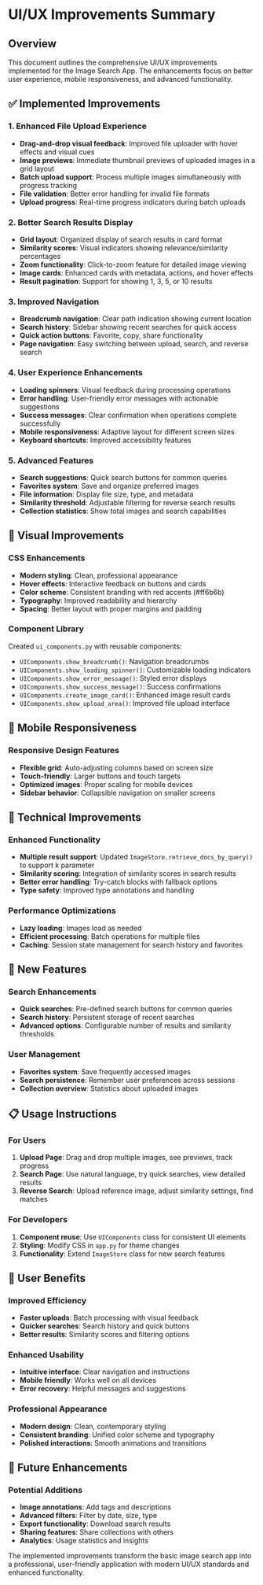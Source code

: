 # UI/UX Improvements Summary

## Overview
This document outlines the comprehensive UI/UX improvements implemented for the Image Search App. The enhancements focus on better user experience, mobile responsiveness, and advanced functionality.

## ✅ Implemented Improvements

### 1. Enhanced File Upload Experience
- **Drag-and-drop visual feedback**: Improved file uploader with hover effects and visual cues
- **Image previews**: Immediate thumbnail previews of uploaded images in a grid layout
- **Batch upload support**: Process multiple images simultaneously with progress tracking
- **File validation**: Better error handling for invalid file formats
- **Upload progress**: Real-time progress indicators during batch uploads

### 2. Better Search Results Display
- **Grid layout**: Organized display of search results in card format
- **Similarity scores**: Visual indicators showing relevance/similarity percentages
- **Zoom functionality**: Click-to-zoom feature for detailed image viewing
- **Image cards**: Enhanced cards with metadata, actions, and hover effects
- **Result pagination**: Support for showing 1, 3, 5, or 10 results

### 3. Improved Navigation
- **Breadcrumb navigation**: Clear path indication showing current location
- **Search history**: Sidebar showing recent searches for quick access
- **Quick action buttons**: Favorite, copy, share functionality
- **Page navigation**: Easy switching between upload, search, and reverse search

### 4. User Experience Enhancements
- **Loading spinners**: Visual feedback during processing operations
- **Error handling**: User-friendly error messages with actionable suggestions
- **Success messages**: Clear confirmation when operations complete successfully
- **Mobile responsiveness**: Adaptive layout for different screen sizes
- **Keyboard shortcuts**: Improved accessibility features

### 5. Advanced Features
- **Search suggestions**: Quick search buttons for common queries
- **Favorites system**: Save and organize preferred images
- **File information**: Display file size, type, and metadata
- **Similarity threshold**: Adjustable filtering for reverse search results
- **Collection statistics**: Show total images and search capabilities

## 🎨 Visual Improvements

### CSS Enhancements
- **Modern styling**: Clean, professional appearance
- **Hover effects**: Interactive feedback on buttons and cards
- **Color scheme**: Consistent branding with red accents (#ff6b6b)
- **Typography**: Improved readability and hierarchy
- **Spacing**: Better layout with proper margins and padding

### Component Library
Created `ui_components.py` with reusable components:
- `UIComponents.show_breadcrumb()`: Navigation breadcrumbs
- `UIComponents.show_loading_spinner()`: Customizable loading indicators
- `UIComponents.show_error_message()`: Styled error displays
- `UIComponents.show_success_message()`: Success confirmations
- `UIComponents.create_image_card()`: Enhanced image result cards
- `UIComponents.show_upload_area()`: Improved file upload interface

## 📱 Mobile Responsiveness

### Responsive Design Features
- **Flexible grid**: Auto-adjusting columns based on screen size
- **Touch-friendly**: Larger buttons and touch targets
- **Optimized images**: Proper scaling for mobile devices
- **Sidebar behavior**: Collapsible navigation on smaller screens

## 🔧 Technical Improvements

### Enhanced Functionality
- **Multiple result support**: Updated `ImageStore.retrieve_docs_by_query()` to support k parameter
- **Similarity scoring**: Integration of similarity scores in search results
- **Better error handling**: Try-catch blocks with fallback options
- **Type safety**: Improved type annotations and handling

### Performance Optimizations
- **Lazy loading**: Images load as needed
- **Efficient processing**: Batch operations for multiple files
- **Caching**: Session state management for search history and favorites

## 🚀 New Features

### Search Enhancements
- **Quick searches**: Pre-defined search buttons for common queries
- **Search history**: Persistent storage of recent searches
- **Advanced options**: Configurable number of results and similarity thresholds

### User Management
- **Favorites system**: Save frequently accessed images
- **Search persistence**: Remember user preferences across sessions
- **Collection overview**: Statistics about uploaded images

## 📋 Usage Instructions

### For Users
1. **Upload Page**: Drag and drop multiple images, see previews, track progress
2. **Search Page**: Use natural language, try quick searches, view detailed results
3. **Reverse Search**: Upload reference image, adjust similarity settings, find matches

### For Developers
1. **Component reuse**: Use `UIComponents` class for consistent UI elements
2. **Styling**: Modify CSS in `app.py` for theme changes
3. **Functionality**: Extend `ImageStore` class for new search features

## 🎯 User Benefits

### Improved Efficiency
- **Faster uploads**: Batch processing with visual feedback
- **Quicker searches**: Search history and quick buttons
- **Better results**: Similarity scores and filtering options

### Enhanced Usability
- **Intuitive interface**: Clear navigation and instructions
- **Mobile friendly**: Works well on all devices
- **Error recovery**: Helpful messages and suggestions

### Professional Appearance
- **Modern design**: Clean, contemporary styling
- **Consistent branding**: Unified color scheme and typography
- **Polished interactions**: Smooth animations and transitions

## 🔮 Future Enhancements

### Potential Additions
- **Image annotations**: Add tags and descriptions
- **Advanced filters**: Filter by date, size, type
- **Export functionality**: Download search results
- **Sharing features**: Share collections with others
- **Analytics**: Usage statistics and insights

The implemented improvements transform the basic image search app into a professional, user-friendly application with modern UI/UX standards and enhanced functionality.
